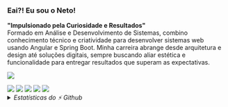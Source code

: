 ### Eai?! Eu sou o <strong>Neto</strong>!
<strong>"Impulsionado pela Curiosidade e Resultados"</strong>
<br>
Formado em Análise e Desenvolvimento de Sistemas, combino conhecimento técnico e criatividade para desenvolver sistemas web usando Angular e Spring Boot. Minha carreira abrange desde arquitetura e design até soluções digitais, sempre buscando aliar estética e funcionalidade para entregar resultados que superam as expectativas.

<p>
  <a href="https://skillicons.dev">
    <img src="https://skillicons.dev/icons?i=html,css,sass,bootstrap,tailwind,js,typescript,java,python,angular,spring,firebase,postman,figma" />
  </a>
</p>


<div>
  <a href="https://wa.me/5561986170964" target="_blank"><img src="https://img.shields.io/badge/WhatsApp-25D366?style=for-the-badge&logo=whatsapp&logoColor=white"></a>
  <a href="https://www.linkedin.com/in/deusdeteneto" target="_blank"><img src="https://img.shields.io/badge/-LinkedIn-%230077B5?style=for-the-badge&logo=linkedin&logoColor=white"></a>
  <a href="https://www.instagram.com/torresneto.tn/" target="_blank"><img src="https://img.shields.io/badge/-Instagram-%23E4405F?style=for-the-badge&logo=instagram&logoColor=white"></a>
  <a href="mailto:torresneto.tn@gmail.com" target="_blank"><img src="https://img.shields.io/badge/Gmail-D14836?style=for-the-badge&logo=gmail&logoColor=white"></a>
  <a href="https://www.behance.net/torresneto" target="_blank"><img src="https://img.shields.io/badge/-Behance-blue?style=for-the-badge&logo=behance&logoColor=white"></a>
</div>



<details>
  <summary> <em>Estatísticas do ⚡ Github </em></summary>
    <div>
      <a href="https://www.linkedin.com/in/deusdeteneto">
        <img align="center" height="180em" src="https://github-readme-stats.vercel.app/api?username=deusdeteneto&show_icons=true&theme=github_dark&include_all_commits=true&count_private=true"/>
      </a>
      </div>
   <div>
      <a href="https://www.linkedin.com/in/deusdeteneto">
        <img align="center" height="180em" src="https://github-readme-stats.vercel.app/api/top-langs/?username=deusdeteneto&layout=compact&theme=github_dark"/>
      </a>
    </div>
</details>


